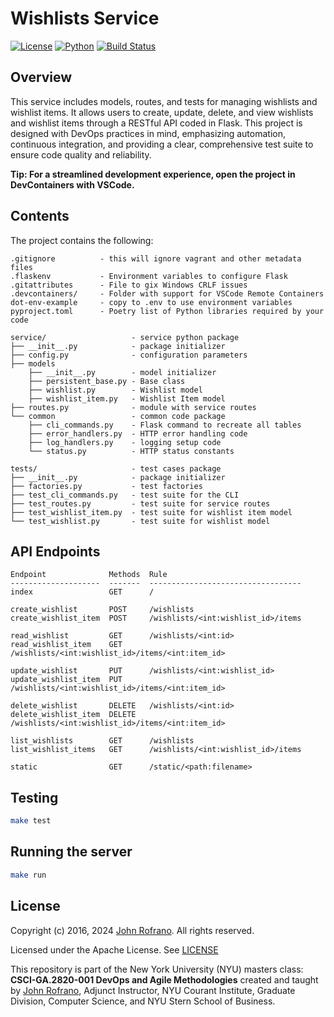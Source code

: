 # Wishlists Service

[![License](https://img.shields.io/badge/License-Apache_2.0-blue.svg)](https://opensource.org/licenses/Apache-2.0)
[![Python](https://img.shields.io/badge/Language-Python-blue.svg)](https://python.org/)
[![Build Status](https://github.com/CSCI-GA-2820-SP24-003/wishlists/actions/workflows/ci.yml/badge.svg)](https://github.com/CSCI-GA-2820-SP24-003/wishlists/actions)

## Overview

This service includes models, routes, and tests for managing wishlists and wishlist items. It allows users to create, update, delete, and view wishlists and wishlist items through a RESTful API coded in Flask. This project is designed with DevOps practices in mind, emphasizing automation, continuous integration, and providing a clear, comprehensive test suite to ensure code quality and reliability.

**Tip: For a streamlined development experience, open the project in DevContainers with VSCode.** 

## Contents

The project contains the following:

```text
.gitignore          - this will ignore vagrant and other metadata files
.flaskenv           - Environment variables to configure Flask
.gitattributes      - File to gix Windows CRLF issues
.devcontainers/     - Folder with support for VSCode Remote Containers
dot-env-example     - copy to .env to use environment variables
pyproject.toml      - Poetry list of Python libraries required by your code

service/                   - service python package
├── __init__.py            - package initializer
├── config.py              - configuration parameters
├── models
    ├── __init__.py        - model initializer
    ├── persistent_base.py - Base class
    ├── wishlist.py        - Wishlist model
    ├── wishlist_item.py   - Wishlist Item model
├── routes.py              - module with service routes
└── common                 - common code package
    ├── cli_commands.py    - Flask command to recreate all tables
    ├── error_handlers.py  - HTTP error handling code
    ├── log_handlers.py    - logging setup code
    └── status.py          - HTTP status constants

tests/                     - test cases package
├── __init__.py            - package initializer
├── factories.py           - test factories
├── test_cli_commands.py   - test suite for the CLI
├── test_routes.py         - test suite for service routes
├── test_wishlist_item.py  - test suite for wishlist item model
└── test_wishlist.py       - test suite for wishlist model
```

## API Endpoints

```text
Endpoint              Methods  Rule                              
--------------------  -------  ----------------------------------
index                 GET      / 

create_wishlist       POST     /wishlists                        
create_wishlist_item  POST     /wishlists/<int:wishlist_id>/items

read_wishlist         GET      /wishlists/<int:id>
read_wishlist_item    GET      /wishlists/<int:wishlist_id>/items/<int:item_id>

update_wishlist       PUT      /wishlists/<int:wishlist_id>
update_wishlist_item  PUT      /wishlists/<int:wishlist_id>/items/<int:item_id>

delete_wishlist       DELETE   /wishlists/<int:id>
delete_wishlist_item  DELETE   /wishlists/<int:wishlist_id>/items/<int:item_id>

list_wishlists        GET      /wishlists
list_wishlist_items   GET      /wishlists/<int:wishlist_id>/items

static                GET      /static/<path:filename>
```

## Testing

```bash
make test
```

## Running the server

```bash
make run
```

## License

Copyright (c) 2016, 2024 [John Rofrano](https://www.linkedin.com/in/JohnRofrano/). All rights reserved.

Licensed under the Apache License. See [LICENSE](LICENSE)

This repository is part of the New York University (NYU) masters class: **CSCI-GA.2820-001 DevOps and Agile Methodologies** created and taught by [John Rofrano](https://cs.nyu.edu/~rofrano/), Adjunct Instructor, NYU Courant Institute, Graduate Division, Computer Science, and NYU Stern School of Business.